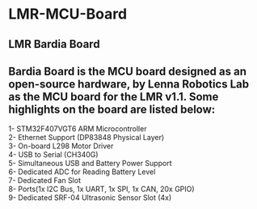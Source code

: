 # LMR-MCU-Board

## LMR Bardia Board

Bardia Board is the MCU board designed as an open-source hardware, by Lenna Robotics Lab as the MCU board for the LMR v1.1. Some highlights on the board are listed below:
------
  1- STM32F407VGT6 ARM Microcontroller <br/> 
  2- Ethernet Support (DP83848 Physical Layer) <br/>
  3- On-board L298 Motor Driver <br/>
  4- USB to Serial (CH340G) <br/>
  5- Simultaneous USB and Battery Power Support <br/>
  6- Dedicated ADC for Reading Battery Level <br/>
  7- Dedicated Fan Slot <br/> 
  8- Ports(1x I2C Bus, 1x UART, 1x SPI, 1x CAN, 20x GPIO) <br/>
  9- Dedicated SRF-04 Ultrasonic Sensor Slot (4x) <br/> 
